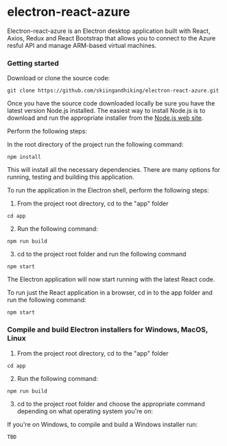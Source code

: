 # electron-react-azure
Electron-react-azure is an Electron desktop application built with React, Axios, Redux and React Bootstrap that allows you to connect to the Azure resful API and manage ARM-based virtual machines.

### Getting started
Download or clone the source code:
```
git clone https://github.com/skiingandhiking/electron-react-azure.git
```
Once you have the source code downloaded locally be sure you have the latest version Node.js installed.  The easiest way to install Node.js is to download and run the appropriate installer from the [Node.js web site](https://nodejs.org).

Perform the following steps:

In the root directory of the project run the following command:
```
npm install
```
This will install all the necessary dependencies.  There are many options for running, testing and building this application.

To run the application in the Electron shell, perform the following steps:

1. From the project root directory, cd to the "app" folder
```
cd app
```
2. Run the following command:
```
npm run build
```
3. cd to the project root folder and run the following command
```
npm start
```
The Electron application will now start running with the latest React code.

To run just the React application in a browser, cd in to the app folder and run the following command:
```
npm start
```
### Compile and build Electron installers for Windows, MacOS, Linux

1. From the project root directory, cd to the "app" folder
```
cd app
```
2. Run the following command:
```
npm run build
```
3. cd to the project root folder and choose the appropriate command depending on what operating system you're on:

If you're on Windows, to compile and build a Windows installer run:
```
TBD



